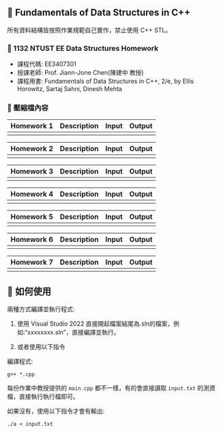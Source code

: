 ## 📝 Fundamentals of Data Structures in C++
所有資料結構皆按照作業規範自己實作，禁止使用 C++ STL。

### 🔗 1132 NTUST EE Data Structures Homework
- 課程代碼: EE3407301
- 授課老師: Prof. Jiann-Jone Chen(陳建中 教授)
- 課程用書: Fundamentals of Data Structures in C++, 2/e, by Ellis Horowitz, Sartaj Sahni, Dinesh Mehta

### 📁 壓縮檔內容
| Homework 1 | Description | Input | Output |
|-------------|-----------------|-----------------|-----------------|
|  |  | | |

| Homework 2 | Description | Input | Output |
|-------------|-----------------|-----------------|-----------------|
| | | | |

| Homework 3 | Description | Input | Output |
|-------------|-----------------|-----------------|-----------------|
| | | | |

| Homework 4 | Description | Input | Output |
|-------------|-----------------|-----------------|-----------------|
| | | | |

| Homework 5 | Description | Input | Output |
|-------------|-----------------|-----------------|-----------------|
| | | | |

| Homework 6 | Description | Input | Output |
|-------------|-----------------|-----------------|-----------------|
| | | | |

| Homework 7 | Description | Input | Output |
|-------------|-----------------|-----------------|-----------------|
| | | | |

## 🚀 如何使用
兩種方式編譯並執行程式:

1. 使用 Visual Studio 2022 直接開起檔案結尾為.sln的檔案，例如:“xxxxxxxx.sln”，直接編譯並執行。

2. 或者使用以下指令

編譯程式:
```
g++ *.cpp
```
每份作業中教授提供的 `main.cpp` 都不一樣，有的會直接讀取 `input.txt` 的測資檔，直接執行執行檔即可。

如果沒有，使用以下指令才會有輸出:
```
./a < input.txt
```
